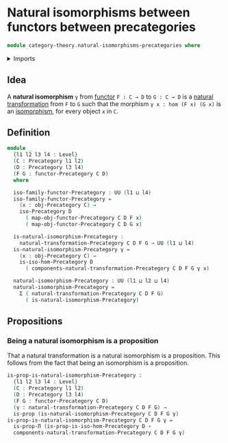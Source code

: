 # Natural isomorphisms between functors between precategories

```agda
module category-theory.natural-isomorphisms-precategories where
```

<details><summary>Imports</summary>

```agda
open import category-theory.functors-precategories
open import category-theory.isomorphisms-in-precategories
open import category-theory.natural-transformations-precategories
open import category-theory.precategories

open import foundation.dependent-pair-types
open import foundation.function-types
open import foundation.propositions
open import foundation.universe-levels
```

</details>

## Idea

A **natural isomorphism** `γ` from
[functor](category-theory.functors-precategories.md) `F : C → D` to `G : C → D`
is a
[natural transformation](category-theory.natural-transformations-precategories.md)
from `F` to `G` such that the morphism `γ x : hom (F x) (G x)` is an
[isomorphism](category-theory.isomorphisms-in-precategories.md), for every
object `x` in `C`.

## Definition

```agda
module _
  {l1 l2 l3 l4 : Level}
  (C : Precategory l1 l2)
  (D : Precategory l3 l4)
  (F G : functor-Precategory C D)
  where

  iso-family-functor-Precategory : UU (l1 ⊔ l4)
  iso-family-functor-Precategory =
    (x : obj-Precategory C) →
    iso-Precategory D
      ( map-obj-functor-Precategory C D F x)
      ( map-obj-functor-Precategory C D G x)

  is-natural-isomorphism-Precategory :
    natural-transformation-Precategory C D F G → UU (l1 ⊔ l4)
  is-natural-isomorphism-Precategory γ =
    (x : obj-Precategory C) →
    is-iso-hom-Precategory D
      ( components-natural-transformation-Precategory C D F G γ x)

  natural-isomorphism-Precategory : UU (l1 ⊔ l2 ⊔ l4)
  natural-isomorphism-Precategory =
    Σ ( natural-transformation-Precategory C D F G)
      ( is-natural-isomorphism-Precategory)
```

## Propositions

### Being a natural isomorphism is a proposition

That a natural transformation is a natural isomorphism is a proposition. This
follows from the fact that being an isomorphism is a proposition.

```agda
is-prop-is-natural-isomorphism-Precategory :
  {l1 l2 l3 l4 : Level}
  (C : Precategory l1 l2)
  (D : Precategory l3 l4)
  (F G : functor-Precategory C D)
  (γ : natural-transformation-Precategory C D F G) →
  is-prop (is-natural-isomorphism-Precategory C D F G γ)
is-prop-is-natural-isomorphism-Precategory C D F G γ =
  is-prop-Π (is-prop-is-iso-hom-Precategory D ∘
  components-natural-transformation-Precategory C D F G γ)
```
